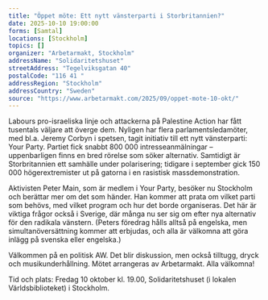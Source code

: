 ```yaml
---
title: "Öppet möte: Ett nytt vänsterparti i Storbritannien?"
date: 2025-10-10 19:00:00
forms: [Samtal]
locations: [Stockholm]
topics: []
organizer: "Arbetarmakt, Stockholm"
addressName: "Solidaritetshuset"
streetAddress: "Tegelviksgatan 40"
postalCode: "116 41 "
addressRegion: "Stockholm"
addressCountry: "Sweden"
source: "https://www.arbetarmakt.com/2025/09/oppet-mote-10-okt/"
---
```

Labours pro-israeliska linje och attackerna på Palestine Action har fått tusentals väljare att överge dem. Nyligen har flera parlamentsledamöter, med bl.a. Jeremy Corbyn i spetsen, tagit initiativ till ett nytt vänsterparti: Your Party. Partiet fick snabbt 800 000 intresseanmälningar – uppenbarligen finns en bred rörelse som söker alternativ. Samtidigt är Storbritannien ett samhälle under polarisering; tidigare i september gick 150 000 högerextremister ut på gatorna i en rasistisk massdemonstration.

Aktivisten Peter Main, som är medlem i Your Party, besöker nu Stockholm och berättar mer om det som händer. Han kommer att prata om vilket parti som behövs, med vilket program och hur det borde organiseras. Det här är viktiga frågor också i Sverige, där många nu ser sig om efter nya alternativ för den radikala vänstern. (Peters föredrag hålls alltså på engelska, men simultanöversättning kommer att erbjudas, och alla är välkomna att göra inlägg på svenska eller engelska.)

Välkommen på en politisk AW. Det blir diskussion, men också tilltugg, dryck och musikunderhållning. Mötet arrangeras av Arbetarmakt. Alla välkomna!

Tid och plats: Fredag 10 oktober kl. 19.00, Solidaritetshuset (i lokalen Världsbiblioteket) i Stockholm.
